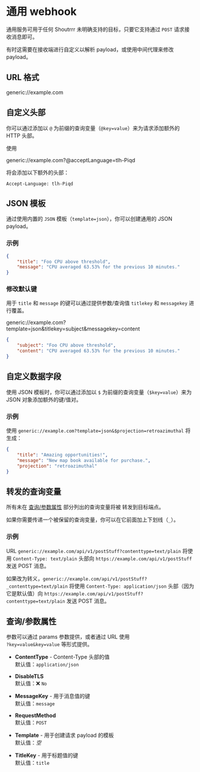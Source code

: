 # 通用 webhook

通用服务可用于任何 Shoutrrr 未明确支持的目标，只要它支持通过 `POST` 请求接收消息即可。

有时这需要在接收端进行自定义以解析 payload，或使用中间代理来修改 payload。

## URL 格式

<span class="bk">generic://example.com</span>

## 自定义头部

你可以通过添加以 `@` 为前缀的查询变量（`@key=value`）来为请求添加额外的 HTTP 头部。

使用

<span class="bk">generic://example.com?@acceptLanguage=tlh-Piqd</span>

将会添加以下额外的头部：

```http
Accept-Language: tlh-Piqd
```

## JSON 模板

通过使用内置的 `JSON` 模板（`template=json`），你可以创建通用的 JSON payload。

### 示例

```json
{
	"title": "Foo CPU above threshold",
	"message": "CPU averaged 63.53% for the previous 10 minutes."
}
```

### 修改默认键

用于 `title` 和 `message` 的键可以通过提供参数/查询值 `titlekey` 和 `messagekey` 进行覆盖。

<span class="bk">generic://example.com?template=json&titlekey=subject&messagekey=content</span>

```json
{
	"subject": "Foo CPU above threshold",
	"content": "CPU averaged 63.53% for the previous 10 minutes."
}
```

## 自定义数据字段

使用 JSON 模板时，你可以通过添加以 `$` 为前缀的查询变量（`$key=value`）来为 JSON 对象添加额外的键/值对。

### 示例

使用 `generic://example.com?template=json&$projection=retroazimuthal` 将生成：

```json
{
	"title": "Amazing opportunities!",
	"message": "New map book available for purchase.",
	"projection": "retroazimuthal"
}
```

## 转发的查询变量

所有未在 [查询/参数属性](#queryparam_props) 部分列出的查询变量将被
转发到目标端点。

如果你需要传递一个被保留的查询变量，你可以在它前面加上下划线（`_`）。

### 示例

URL `generic://example.com/api/v1/postStuff?contenttype=text/plain` 将使用 `Content-Type: text/plain` 头部向 `https://example.com/api/v1/postStuff` 发送 POST 消息。

如果改为转义，`generic://example.com/api/v1/postStuff?_contenttype=text/plain` 将使用 `Content-Type: application/json` 头部（因为它是默认值）向 `https://example.com/api/v1/postStuff?contenttype=text/plain` 发送 POST 消息。

## 查询/参数属性

参数可以通过 params 参数提供，或者通过 URL 使用  
`?key=value&key=value` 等形式提供。

- **ContentType** - Content-Type 头部的值  
  默认值：`application/json`

- **DisableTLS**  
  默认值：❌ `No`

- **MessageKey** - 用于消息值的键  
  默认值：`message`

- **RequestMethod**  
  默认值：`POST`

- **Template** - 用于创建请求 payload 的模板  
  默认值：_空_

- **TitleKey** - 用于标题值的键  
  默认值：`title`
